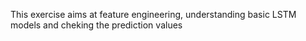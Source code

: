This exercise aims at feature engineering, understanding basic LSTM models and cheking the prediction values
